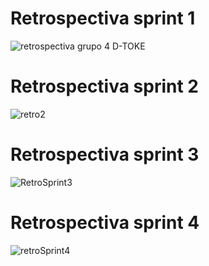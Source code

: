 # Retrospectiva sprint 1
![retrospectiva grupo 4 D-TOKE](https://github.com/Luigi026/Grupo_4_D-toke/assets/114125465/fa742d85-0d4f-4818-97ce-26cc60e14552)

# Retrospectiva sprint 2
![retro2](https://github.com/Luigi026/Grupo_4_D-toke/assets/116822917/c6822047-1b96-4931-b86a-5097b1968478)

# Retrospectiva sprint 3
![RetroSprint3](https://github.com/Luigi026/Grupo_4_D-toke/assets/114932602/b4175ff7-5637-42a3-a33c-2fbccf24fa42)

# Retrospectiva sprint 4
![retroSprint4](https://github.com/Luigi026/Grupo_4_D-toke/assets/116822917/0077849e-15fd-4925-ad17-e5dc803eb077)
